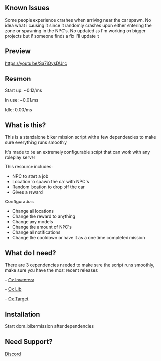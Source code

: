 ## Known Issues

<p> Some people experience crashes when arriving near the car spawn. No idea what i causing it since it randomly crashes upon either entering the zone or spawning in the NPC's. No updated as I'm working on bigger projects but if someone finds a fix I'll update it</p>

## Preview

https://youtu.be/Sa7iQysDUnc 

## Resmon

<p> Start up: ~0.12/ms</p>
<p> In use: ~0.01/ms</p>
<p> Idle: 0.00/ms</p>

## What is this?

<p>This is a standalone biker mission script with a few dependencies to make sure everything runs smoothly</p>

<p>It's made to be an extremely configurable script that can work with any roleplay server</p>

This resource includes:

- NPC to start a job
- Location to spawn the car with NPC's
- Random location to drop off the car
- Gives a reward

Configuration:
- Change all locations
- Change the reward to anything
- Change any models
- Change the amount of NPC's
- Change all notifications
- Change the cooldown or have it as a one time completed mission

## What do I need?

<p>There are 3 dependencies needed to make sure the script runs smoothly, make sure you have the most recent releases:</p>
<p>- <a href='https://github.com/overextended/ox_inventory/'>Ox Inventory</a></p>
<p>- <a href='https://github.com/overextended/ox_lib/releases/'>Ox Lib</a></p>
<p>- <a href='https://github.com/overextended/ox_target/'>Ox Target</a></p>

## Installation

<p>Start dom_bikermission after dependencies</p>

## Need Support?
<a href='https://discord.gg/GH4fdmMG5b'>Discord</a>
